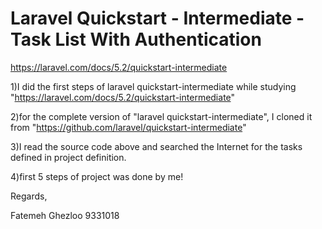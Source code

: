 # Laravel Quickstart - Intermediate - Task List With Authentication

https://laravel.com/docs/5.2/quickstart-intermediate


1)I did the first steps of laravel quickstart-intermediate while studying "https://laravel.com/docs/5.2/quickstart-intermediate"

2)for the complete version of "laravel quickstart-intermediate", I cloned it from "https://github.com/laravel/quickstart-intermediate"

3)I read the source code above and searched the Internet for the tasks defined in project definition.

4)first 5 steps of project was done by me!



Regards,

Fatemeh Ghezloo
9331018
